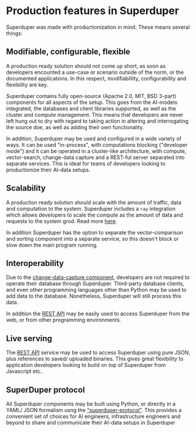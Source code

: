 # Production features in Superduper

Superduper was made with productionization in mind. These means several things:

## Modifiable, configurable, flexible

A production ready solution should not come up short, as soon as developers 
encounted a use-case or scenario outside of the norm, or the documented 
applications. In this respect, modifiablility, configurability and flexibility are key.

Superduper contains fully open-source (Apache 2.0, MIT, BSD 3-part) components for all aspects of the setup.
This goes from the AI-models integrated, the databases and client libraries supported, as well as 
the cluster and compute management. This means that developers are never left hung out 
to dry with regard to taking action in altering and interrogating the source doe, as well 
as adding their own functionality.

In addition, Superduper may be used and configured in a wide variety of ways.
It can be used "in-process", with computations blocking ("developer mode") and 
it can be operated in a cluster-like architecture, with compute, vector-search,
change-data capture and a REST-ful server separated into separate services.
This is ideal for teams of developers looking to productionize their AI-data setups.

## Scalability

A production ready solution should scale with the amount of traffic, data
and computation to the system. Superduper includes a `ray` integration
which allows developers to scale the compute as the amount of data and requests
to the system grod. Read more [here](./non_blocking_ray_jobs).

In addition Superduper has the option to separate the vector-comparison and sorting component
into a separate service, so this doesn't block or slow down the main program running.

## Interoperability

Due to the [change-data-capture component](./change_data_capture), developers 
are not required to operate their database through Superduper. Third-party 
database clients, and even other programming languages other than Python 
may be used to add data to the database. Nonetheless, Superduper 
will still process this data.

In addition the [REST API](./rest_api) may be easily used to access Superduper
from the web, or from other programming environments.

## Live serving

The [REST API](./rest_api) service may be used to access Superduper using pure JSON, 
plus references to saved/ uploaded binaries. This gives great flexibility to application
developers looking to build on top of Superduper from Javascript etc..

## SuperDuper protocol

All Superduper components may be built using Python, or directly in a YAML/ JSON formalism
usng the ["superduper-protocol"](./superduper_protocol.md).
This provides a convenient set of choices for AI engineers, infrastructure engineers 
and beyond to share and communicate their AI-data setups in Superduper